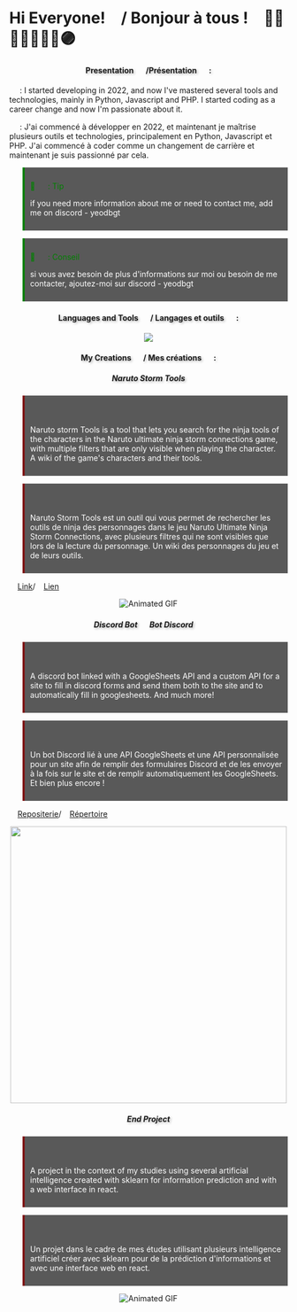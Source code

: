 # Hi Everyone! <img src="https://flagemoji.net/img/flags/usa-flag.png" width="15px"/> / Bonjour à tous ! <img src="https://static-00.iconduck.com/assets.00/flag-france-emoji-2048x1279-3lsn6si4.png" width="15px"/> 🤞🫸🔴🔵🫷🤌🫴🟣

<h4 align="center" style="text-shadow: 2px 2px 4px rgba(0,0,0,0.3);">Presentation <img src="https://flagemoji.net/img/flags/usa-flag.png" width="15px"/> /Présentation <img src="https://static-00.iconduck.com/assets.00/flag-france-emoji-2048x1279-3lsn6si4.png" width="15px"/> :</h4>


<img src="https://flagemoji.net/img/flags/usa-flag.png" width="15px"/> : I started developing in 2022, and now I've mastered several tools and technologies, mainly in Python, Javascript and PHP. I started coding as a career change and now I'm passionate about it.

<img src="https://static-00.iconduck.com/assets.00/flag-france-emoji-2048x1279-3lsn6si4.png" width="15px"/> : J'ai commencé à développer en 2022, et maintenant je maîtrise plusieurs outils et technologies, principalement en Python, Javascript et PHP. J'ai commencé à coder comme un changement de carrière et maintenant je suis passionné par cela.


<blockquote style="background-color: #595959; padding: 10px; border-left: 4px solid green;">

<span style="color:green">🐧 <img src="https://flagemoji.net/img/flags/usa-flag.png" width="15px"/> : Tip </span><br>

<span style="color:white">if you need more information about me or need to contact me, add me on discord - yeodbgt</span>

</blockquote>

<blockquote style="background-color: #595959; padding: 10px; border-left: 4px solid green;">

<span style="color:green">🐧 <img src="https://static-00.iconduck.com/assets.00/flag-france-emoji-2048x1279-3lsn6si4.png" width="15px"/> : Conseil </span><br>

<span style="color:white">si vous avez besoin de plus d'informations sur moi ou besoin de me contacter, ajoutez-moi sur discord - yeodbgt</span>

</blockquote>

<h4 align="center" style="text-shadow: 2px 2px 4px rgba(0,0,0,0.3);">Languages and Tools <img src="https://flagemoji.net/img/flags/usa-flag.png" width="15px"/> / Langages et outils <img src="https://static-00.iconduck.com/assets.00/flag-france-emoji-2048x1279-3lsn6si4.png" width="15px"/> :</h4>

<p align="center">

<a href="https://skillicons.dev">

<img src="https://skillicons.dev/icons?i=git,apple,blender,bootstrap,html,css,discord,discordjs,django,docker,flask,github,js,linux,md,mongodb,mysql,sqlite,nodejs,opencv,ps,php,py,sass,sklearn,tailwind,vscode,react,angular,wordpress" />

</a>

</p>

<h4 align="center" style="text-shadow: 2px 2px 4px rgba(0,0,0,0.3);">My Creations <img src="https://flagemoji.net/img/flags/usa-flag.png" width="15px"/> / Mes créations <img src="https://static-00.iconduck.com/assets.00/flag-france-emoji-2048x1279-3lsn6si4.png" width="15px"/> :</h4>


<h5 align="center" style="text-shadow: 2px 2px 4px rgba(0,0,0,0.3);">Naruto Storm Tools</h5>


<blockquote style="background-color: #595959; padding: 10px; border-left: 4px solid #7e1313;">

<span style="color: #7e1313"> <img src="https://flagemoji.net/img/flags/usa-flag.png" width="15px"/></span><br>

<span style="color:white">Naruto storm Tools is a tool that lets you search for the ninja tools of the characters in the Naruto ultimate ninja storm connections game, with multiple filters that are only visible when playing the character. A wiki of the game's characters and their tools.</span>

</blockquote>

<blockquote style="background-color: #595959; padding: 10px; border-left: 4px solid #7e1313;">

<span style="color: #7e1313"><img src="https://static-00.iconduck.com/assets.00/flag-france-emoji-2048x1279-3lsn6si4.png" width="15px"/></span><br>

<span style="color:white">Naruto Storm Tools est un outil qui vous permet de rechercher les outils de ninja des personnages dans le jeu Naruto Ultimate Ninja Storm Connections, avec plusieurs filtres qui ne sont visibles que lors de la lecture du personnage. Un wiki des personnages du jeu et de leurs outils.</span>

</blockquote>

<img src="https://flagemoji.net/img/flags/usa-flag.png" width="15px"/>[Link](https://narutostormtools.com)/<img src="https://static-00.iconduck.com/assets.00/flag-france-emoji-2048x1279-3lsn6si4.png" width="15px"/>[Lien](https://narutostormtools.com)

<div align="center" style="width: 100%;">

<img src="https://media4.giphy.com/media/v1.Y2lkPTc5MGI3NjExcXY0OWl0emlrcjV2aWMxbmVzYjNlMzEzNnE4eWtrcG04ZXl2aHA1ZiZlcD12MV9pbnRlcm5hbF9naWZfYnlfaWQmY3Q9Zw/EIEWfmguJBQpBaruSo/giphy.gif" alt="Animated GIF" style="max-width: 100%; height: auto; display: inline-block;">

</div>

<h5 align="center" style="text-shadow: 2px 2px 4px rgba(0,0,0,0.3);">Discord Bot <img src="https://flagemoji.net/img/flags/usa-flag.png" width="15px"/> Bot Discord <img src="https://static-00.iconduck.com/assets.00/flag-france-emoji-2048x1279-3lsn6si4.png" width="15px"/></h5>

<blockquote style="background-color: #595959; padding: 10px; border-left: 4px solid #7e1313;">

<span style="color: #7e1313"><img src="https://flagemoji.net/img/flags/usa-flag.png" width="15px"/></span><br>

<span style="color:white">A discord bot linked with a GoogleSheets API and a custom API for a site to fill in discord forms and send them both to the site and to automatically fill in googlesheets. And much more!</span>

</blockquote>

<blockquote style="background-color: #595959; padding: 10px; border-left: 4px solid #7e1313;">

<span style="color: #7e1313"><img src="https://static-00.iconduck.com/assets.00/flag-france-emoji-2048x1279-3lsn6si4.png" width="15px"/></span><br>

<span style="color:white">Un bot Discord lié à une API GoogleSheets et une API personnalisée pour un site afin de remplir des formulaires Discord et de les envoyer à la fois sur le site et de remplir automatiquement les GoogleSheets. Et bien plus encore !</span>

</blockquote>

<img src="https://flagemoji.net/img/flags/usa-flag.png" width="15px"/>[Repositerie](https://github.com/YeoDBGT/DiscordBot)/<img src="https://static-00.iconduck.com/assets.00/flag-france-emoji-2048x1279-3lsn6si4.png" width="15px"/>[Répertoire](https://github.com/YeoDBGT/DiscordBot)

<div align="center" style=";">

<img width="500px" src="https://res.cloudinary.com/jesse-thisdot/image/upload/c_limit,w_2000/f_auto/q_auto/v1624792468/e-603fc45fe6c0b4006873802f/pjqquf3fmruscm79fbat.gif">

</div>

<h5 align="center" style="text-shadow: 2px 2px 4px rgba(0,0,0,0.3);">End Project</h5>


<blockquote style="background-color: #595959; padding: 10px; border-left: 4px solid #7e1313;">

<span style="color: #7e1313"><img src="https://flagemoji.net/img/flags/usa-flag.png" width="15px"/></span><br>

<span style="color:white">A project in the context of my studies using several artificial intelligence created with sklearn for information prediction and with a web interface in react.</span>

</blockquote>

<blockquote style="background-color: #595959; padding: 10px; border-left: 4px solid #7e1313;">

<span style="color: #7e1313"><img src="https://static-00.iconduck.com/assets.00/flag-france-emoji-2048x1279-3lsn6si4.png" width="15px"/></span><br>

<span style="color:white">Un projet dans le cadre de mes études utilisant plusieurs intelligence artificiel créer avec sklearn pour de la prédiction d'informations et avec une interface web en react.</span>

</blockquote>

<div align="center" style="width: 100%;">

<img src="https://media3.giphy.com/media/v1.Y2lkPTc5MGI3NjExbGVxYmg3dWpkbTVpZDdnNWY1bjM4dDM1ZDlucnl0OWdhY3FpNmVqNSZlcD12MV9pbnRlcm5hbF9naWZfYnlfaWQmY3Q9Zw/xdH0MjQ83lGFVv7gjR/giphy.webp" alt="Animated GIF" style="max-width: 100%; height: auto; display: inline-block;">

</div>
